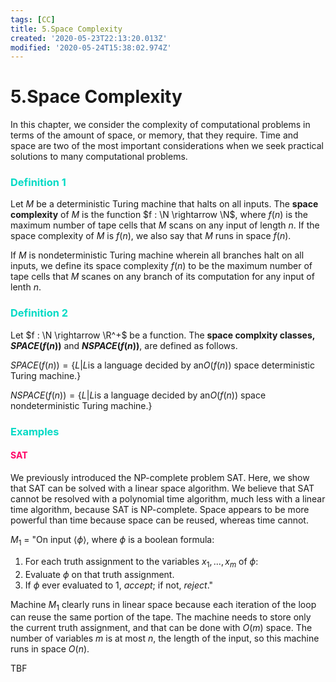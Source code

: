```yaml
---
tags: [CC]
title: 5.Space Complexity
created: '2020-05-23T22:13:20.013Z'
modified: '2020-05-24T15:38:02.974Z'
---
```


# 5.Space Complexity

[//]: # (Primary = #BB86FC)
[//]: # (Secondary = #03DAC5)
[//]: # (Secondary = #FF0266)

In this chapter, we consider the complexity of computational problems in terms of the amount of space, or memory, that they require. Time and space are two of the most important considerations when we seek practical solutions to many computational problems.

<h3 style="color:#03DAC5">Definition 1</h3>

Let $M$ be a deterministic Turing machine that halts on all inputs. The <b>space complexity</b> of $M$ is the function $f : \N \rightarrow \N$, where $f(n)$ is the maximum number of tape cells that $M$ scans on any input of length $n$. If the space complexity of $M$ is $f(n)$, we also say that $M$ runs in space $f(n)$.

If $M$ is nondeterministic Turing machine wherein all branches halt on all inputs, we define its space complexity $f(n)$ to be the maximum number of tape cells that $M$ scanes on any branch of its computation for any input of lenth $n$.


<h3 style="color:#03DAC5">Definition 2</h3>

Let $f : \N \rightarrow \R^+$ be a function. The <b>space complxity classes, $SPACE(f(n))$</b> and <b>$NSPACE(f(n))$</b>, are defined as follows.

$SPACE(f(n)) = \{ L | L \text{is a language decided by an} O(f(n)) \text{ space deterministic Turing machine}.\}$

$NSPACE(f(n)) = \{ L | L \text{is a language decided by an} O(f(n)) \text{ space nondeterministic Turing machine}.\}$


<h3 style="color:#03DAC5">Examples</h3>

<h4 style="color:#FF0266">SAT</h4>

We previously introduced the NP-complete problem SAT. Here, we show that SAT can be solved with a linear space algorithm. We believe that SAT cannot be resolved with a polynomial time algorithm, much less with a linear time algorithm, because SAT is NP-complete. Space appears to be more powerful than time because space can be reused, whereas time cannot.

$M_1$ = "On input $\langle \phi \rangle$, where $\phi$ is a boolean formula:

1. For each truth assignment to the variables $x_1,...,x_m$ of $\phi$:
  2. Evaluate $\phi$ on that truth assignment.
3. If $\phi$ ever evaluated to 1, $accept$; if not, $reject$."

Machine $M_1$ clearly runs in linear space because each iteration of the loop can reuse the same portion of the tape. The machine needs to store only the current truth assignment, and that can be done with $O(m)$ space. The number of variables $m$ is at most $n$, the length of the input, so this machine runs in space $O(n)$.

TBF
